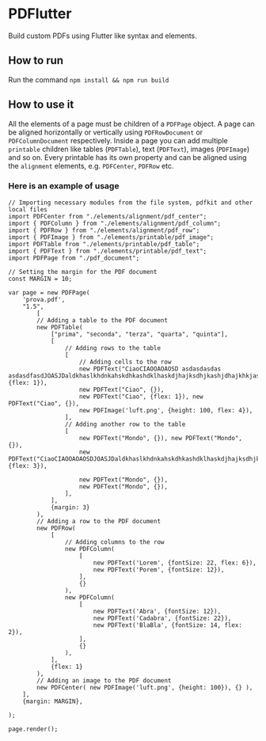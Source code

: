 # PDFlutter
Build custom PDFs using Flutter like syntax and elements.

## How to run

Run the command `npm install && npm run build`

## How to use it
All the elements of a page must be children of a `PDFPage` object. 
A page can be aligned horizontally or vertically using `PDFRowDocument` or `PDFColumnDocument` respectively.
Inside a page you can add multiple `printable` children like tables (`PDFTable`), text (`PDFText`), images (`PDFImage`) and so on.
Every printable has its own property and can be aligned using the `alignment` elements, e.g. `PDFCenter`, `PDFRow` etc.

### Here is an example of usage
```
// Importing necessary modules from the file system, pdfkit and other local files
import PDFCenter from "./elements/alignment/pdf_center";
import { PDFColumn } from "./elements/alignment/pdf_column";
import { PDFRow } from "./elements/alignment/pdf_row";
import { PDFImage } from "./elements/printable/pdf_image";
import PDFTable from "./elements/printable/pdf_table";
import { PDFText } from "./elements/printable/pdf_text";
import PDFPage from "./pdf_document";

// Setting the margin for the PDF document
const MARGIN = 10;

var page = new PDFPage(
    'prova.pdf',
    "1.5",
        [
        // Adding a table to the PDF document
        new PDFTable(
            ["prima", "seconda", "terza", "quarta", "quinta"],
            [
                // Adding rows to the table
                [
                    // Adding cells to the row
                    new PDFText("CiaoCIAOOAOAOSD asdasdasdas asdasdfasdJOASJDaldkhaslkhdnkahskdhkashdklhaskdjhajksdhjkashjdhajkhkjasdkjaklsdjkajsdkjaklsdjklajsdkljaksldjkajsdkjakljsdlkjasdjlkasjdkasjdjaskljdkjasjdklaknaskdnakslndklanskdnandlankdsna", {flex: 1}), 
                    new PDFText("Ciao", {}), 
                    new PDFText("Ciao", {flex: 1}), new PDFText("Ciao", {}), 
                    new PDFImage('luft.png', {height: 100, flex: 4}),
                ],
                // Adding another row to the table
                [
                    new PDFText("Mondo", {}), new PDFText("Mondo", {}), 
                    new PDFText("CiaoCIAOOAOAOSDJOASJDaldkhaslkhdnkahskdhkashdklhaskdjhajksdhjkashjdhajkhkjasdkjaklsdjkajsdkjaklsdjklajsdkljaksldjkajsdkjakljsdlkjasdjlkasjdkasjdjaskljdkjasjdklaknaskdnakslndklanskdnandlankdsna", {flex: 3}), 
                     
                    new PDFText("Mondo", {}), 
                    new PDFText("Mondo", {}), 
                ],
            ],
            {margin: 3}
        ),
        // Adding a row to the PDF document
        new PDFRow(
            [
                // Adding columns to the row
                new PDFColumn(
                    [
                        new PDFText('Lorem', {fontSize: 22, flex: 6}),
                        new PDFText('Porem', {fontSize: 12}),
                    ], 
                    {}
                ),
                new PDFColumn(
                    [
                        new PDFText('Abra', {fontSize: 12}),
                        new PDFText('Cadabra', {fontSize: 22}),
                        new PDFText('BlaBla', {fontSize: 14, flex: 2}),
                    ], 
                    {}
                ),
            ],
            {flex: 1}
        ),
        // Adding an image to the PDF document
        new PDFCenter( new PDFImage('luft.png', {height: 100}), {} ),
    ],
    {margin: MARGIN},

);

page.render();

```

